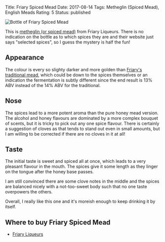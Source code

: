 Title: Friary Spiced Mead
Date: 2017-08-14
Tags: Metheglin (Spiced Mead), English Meads
Rating: 5
Status: published

![Bottle of Friary Spiced Mead](https://cdn.shopify.com/s/files/1/0927/4856/products/Friary-Liqueurs-spiced-mead.jpg?v=1437756343)

This is [metheglin (or spiced mead)](/metheglin-spiced-mead/) from
Friary Liqueurs. There is no indication on the bottle as to which
spices they are and their website just says "selected spices", so I
guess the mystery is half the fun!

<!-- PELICAN_END_SUMMARY -->

## Appearance

The colour is every so slighty darker and more golden
than [Friary's traditional mead](/friary-traditional-mead/), which
could be down to the spices themselves or an indication the
fermentation is subtly different since the end result is 13% ABV
instead of the 14% ABV for the traditional.

## Nose

The spices lead to a more potent aroma than the pure honey mead
version. The alcohol and honey flavours are dominated by a more
complex bouquet of scents, but it is tricky to pick out any one spice
flavour. There is certainly a suggestion of cloves as that tends to
stand out even in small amounts, but I am willing to be corrected if
there are no cloves in it at all!

## Taste

The initial taste is sweet and spiced all at once, which leads to a
very pleasant flavour in the mouth. The spices give it some length as
they linger on the tongue after the honey base passes.

I am still convinced there are some clove notes in the middle and the
spices are balanced nicely with a not-too-sweet body such that no one
taste overpowers the others.

Overall, I really like this one and it's moreish enough to keep
drinking it by itself.

## Where to buy Friary Spiced Mead

* [Friary Liqueurs](https://www.friaryliqueurs.co.uk/collections/the-mead-collection/products/spiced-mead)
